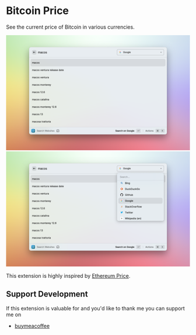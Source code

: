# Bitcoin Price

See the current price of Bitcoin in various currencies.

![command](./metadata/screenshot-1.png)
![menu bar](./metadata/screenshot-2.png)


This extension is highly inspired by [Ethereum Price](https://www.raycast.com/peduarte/ethereum-price#readme).

## Support Development

If this extension is valuable for and you'd like to thank me you can support me on

- [buymeacoffee](https://www.buymeacoffee.com/luckytantaA)
